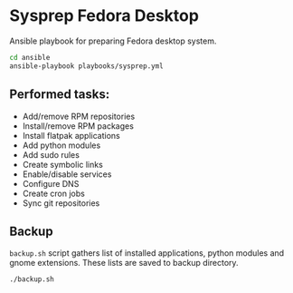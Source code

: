 # Sysprep Fedora Desktop

Ansible playbook for preparing Fedora desktop system.

```bash
cd ansible
ansible-playbook playbooks/sysprep.yml
```

## Performed tasks:

- Add/remove RPM repositories
- Install/remove RPM packages
- Install flatpak applications
- Add python modules
- Add sudo rules
- Create symbolic links
- Enable/disable services
- Configure DNS
- Create cron jobs
- Sync git repositories

## Backup

`backup.sh` script gathers list of installed applications, python modules and gnome extensions. These lists are saved to backup directory.

```bash
./backup.sh
```
